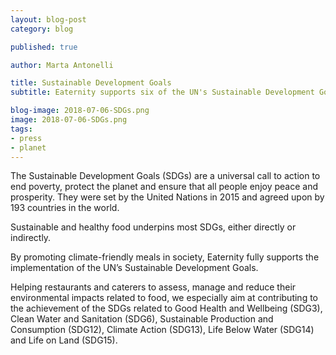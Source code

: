 ```yaml
---
layout: blog-post
category: blog

published: true

author: Marta Antonelli

title: Sustainable Development Goals
subtitle: Eaternity supports six of the UN's Sustainable Development Goals

blog-image: 2018-07-06-SDGs.png
image: 2018-07-06-SDGs.png
tags:
- press
- planet
---
```


The Sustainable Development Goals (SDGs) are a universal call to action to end poverty, protect the planet and ensure that all people enjoy peace and prosperity. They were set by the United Nations in 2015 and agreed upon by 193 countries in the world.

Sustainable and healthy food underpins most SDGs, either directly or indirectly.

By promoting climate-friendly meals in society, Eaternity fully supports the implementation of the UN’s Sustainable Development Goals.

Helping restaurants and caterers to assess, manage and reduce their environmental impacts related to food, we especially aim at contributing to the achievement of the SDGs related to Good Health and Wellbeing (SDG3), Clean Water and Sanitation (SDG6), Sustainable Production and Consumption (SDG12), Climate Action (SDG13), Life Below Water (SDG14) and Life on Land (SDG15).
